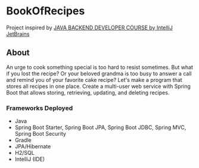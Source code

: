 # BookOfRecipes
Project inspired by [JAVA BACKEND DEVELOPER COURSE by IntelliJ JetBrains](https://hyperskill.org/projects/180)

## About
An urge to cook something special is too hard to resist sometimes. But what if you lost the recipe? Or your beloved grandma is too busy to answer a call and remind you of your favorite cake recipe? Let's make a program that stores all recipes in one place. Create a multi-user web service with Spring Boot that allows storing, retrieving, updating, and deleting recipes.

### Frameworks Deployed
- Java
- Spring Boot Starter, Spring Boot JPA, Spring Boot JDBC, Spring MVC, Spring Boot Security
- Gradle
- JPA/Hibernate
- H2/SQL
- IntelliJ (IDE)

